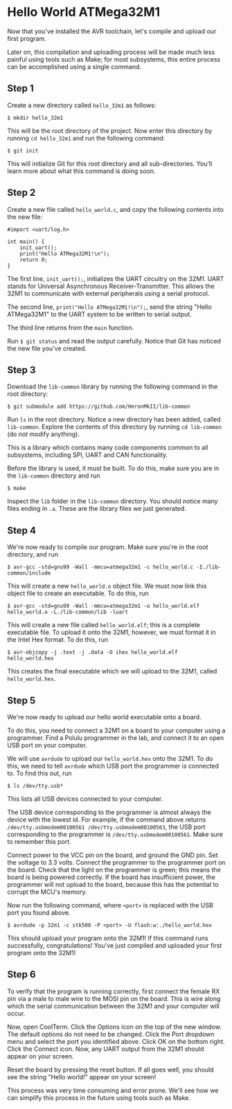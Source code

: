 # Hello World ATMega32M1

Now that you've installed the AVR toolchain, let's compile and upload our first
program.

Later on, this compilation and uploading process will be made much less painful
using tools such as Make; for most subsystems, this entire process can be
accomplished using a single command.

## Step 1

Create a new directory called `hello_32m1` as follows:

```
$ mkdir hello_32m1
```

This will be the root directory of the project. Now enter this directory by running `cd hello_32m1` and run the following command:

```
$ git init
```

This will initialize Git for this root directory and all sub-directories. You'll
learn more about what this command is doing soon.

## Step 2

Create a new file called `hello_world.c`, and copy the following contents into
the new file:

```
#import <uart/log.h>

int main() {
    init_uart();
    print("Hello ATMega32M1!\n");
    return 0;
}
```

The first line, `init_uart();`, initializes the UART circuitry on the 32M1. UART
stands for Universal Asynchronous Receiver-Transmitter. This allows the 32M1 to
communicate with external peripherals using a serial protocol.

The second line, `print("Hello ATMega32M1!\n");`, send the string "Hello
ATMega32M1" to the UART system to be written to serial output.

The third line returns from the `main` function.

Run `$ git status` and read the output carefully. Notice that Git has noticed
the new file you've created.

## Step 3

Download the `lib-common` library by running the following command in the root
directory:

```
$ git submodule add https://github.com/HeronMkII/lib-common
```

Run `ls` in the root directory. Notice a new directory has been added, called
`lib-common`. Explore the contents of this directory by running `cd lib-common`
\(do *not* modify anything\).

This is a library which contains many code components common to all subsystems,
including SPI, UART and CAN functionality.

Before the library is used, it must be built. To do this, make sure you are in
the `lib-common` directory and run

```
$ make
```

Inspect the `lib` folder in the `lib-common` directory. You should notice many
files ending in `.a`. These are the library files we just generated.

## Step 4

We're now ready to compile our program. Make sure you're in the root directory,
and run

```
$ avr-gcc -std=gnu99 -Wall -mmcu=atmega32m1 -c hello_world.c -I./lib-common/include
```

This will create a new `hello_world.o` object file. We must now link this
object file to create an executable. To do this, run

```
$ avr-gcc -std=gnu99 -Wall -mmcu=atmega32m1 -o hello_world.elf hello_world.o -L./lib-common/lib -luart
```

This will create a new file called `hello_world.elf`; this is a complete
executable file. To upload it onto the 32M1, however, we must format it
in the Intel Hex format. To do this, run

```
$ avr-objcopy -j .text -j .data -O ihex hello_world.elf hello_world.hex
```

This creates the final executable which we will upload to the 32M1, called
`hello_world.hex`.

## Step 5

We're now ready to upload our hello world executable onto a board.

To do this, you need to connect a 32M1 on a board to your computer using a
programmer. Find a Polulu programmer in the lab, and connect it to an open USB
port on your computer.

We will use `avrdude` to upload our `hello_world.hex` onto the 32M1. To do this,
we need to tell `avrdude` which USB port the programmer is connected to. To find
this out, run

```
$ ls /dev/tty.usb*
```

This lists all USB devices connected to your computer.

The USB device corresponding to the programmer is almost always the device with
the lowest id. For example, if the command above returns
`/dev/tty.usbmodem00100561 /dev/tty.usbmodem00100563`, the USB port
corresponding to the programmer is `/dev/tty.usbmodem00100561`. Make sure to
remember this port.

Connect power to the VCC pin on the board, and ground the GND pin. Set the
voltage to 3.3 volts. Connect the programmer to the programmer port on the
board. Check that the light on the programmer is green; this means the board is
being powered correctly. If the board has insufficient power, the programmer
will not upload to the board, because this has the potential to corrupt the
MCU's memory.

Now run the following command, where `<port>` is replaced with the USB port you
found above.

```
$ avrdude -p 32m1 -c stk500 -P <port> -U flash:w:./hello_world.hex
```

This should upload your program onto the 32M1! If this command runs
successfully, congratulations! You've just compiled and uploaded your first
program onto the 32M1!

## Step 6

To verify that the program is running correctly, first connect the female RX pin
via a male to male wire to the MOSI pin on the board. This is wire along which
the serial communication between the 32M1 and your computer will occur.

Now, open CoolTerm. Click the Options icon on the top of the new window. The
default options do not need to be changed. Click the Port dropdown menu and
select the port you identified above. Click OK on the bottom right. Click the
Connect icon. Now, any UART output from the 32M1 should appear on your screen.

Reset the board by pressing the reset button. If all goes well, you should see
the string "Hello world!" appear on your screen!

This process was very time consuming and error prone. We'll see how we can
simplify this process in the future using tools such as Make.
